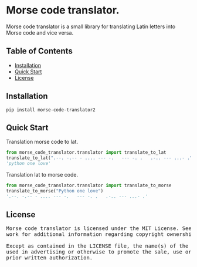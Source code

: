 # Morse code translator.

Morse code translator is a small library for translating Latin letters into Morse code and vice 
versa.

## Table of Contents
* [Installation](#installation)
* [Quick Start](#quick-start)
* [License](#license)

## Installation

```console
pip install morse-code-translator2
```

## Quick Start

Translation morse code to lat. 
```python
from morse_code_translator.translator import translate_to_lat
translate_to_lat(".--. -.-- - .... --- -.   --- -. .   .-.. --- ...- .")
'python one love'
```

Translation lat to morse code. 
```python
from morse_code_translator.translator import translate_to_morse
translate_to_morse("Python one love")
'.--. -.-- - .... --- -.   --- -. .   .-.. --- ...- .'
```

## License
<pre>
Morse code translator is licensed under the MIT License. See the LICENSE file distributed with this 
work for additional information regarding copyright ownership.

Except as contained in the LICENSE file, the name(s) of the above copyright holders shall not be 
used in advertising or otherwise to promote the sale, use or other dealings in this Software without
prior written authorization.
</pre>